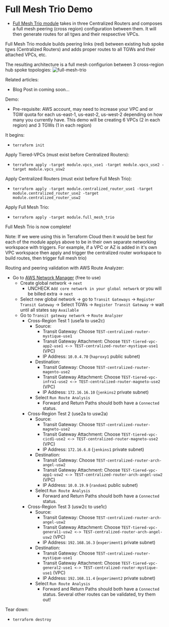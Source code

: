 # Full Mesh Trio Demo
- [Full Mesh Trio module](https://github.com/JudeQuintana/terraform-aws-full-mesh-trio) takes in three Centralized Routers and composes a full mesh peering (cross region) configuration between them. It will then generate routes for all tgws and their respsective VPCs.

Full Mesh Trio module builds peering links (red) between existing hub spoke tgws (Centralized Routers) and adds proper routes to all TGWs and their attached VPCs, etc.

The resulting architecture is a full mesh configurion between 3 cross-region hub spoke topologies:
![full-mesh-trio](https://jq1-io.s3.amazonaws.com/full-mesh-trio/full-mesh-trio.png)

Related articles:
- Blog Post in coming soon...

Demo:
- Pre-requisite: AWS account, may need to increase your VPC and or TGW quota for
  each us-east-1, us-east-2, us-west-2 depending on how many you currently have.
This demo will be creating 6 VPCs (2 in each region) and 3 TGWs (1 in each region)

It begins:
 - `terraform init`

Apply Tiered-VPCs (must exist before Centralized Routers):
 - `terraform apply -target module.vpcs_use1 -target module.vpcs_use2 -target module.vpcs_usw2`

Apply Centralized Routers (must exist before Full Mesh Trio):
 - `terraform apply -target module.centralized_router_use1 -target module.centralized_router_use2 -target module.centralized_router_usw2`

Apply Full Mesh Trio:
 - `terraform apply -target module.full_mesh_trio`

Full Mesh Trio is now complete!

Note: If we were using this in Terraform Cloud then it would be best for each of the module applys above to be in their own separate networking workspace with triggers. For example, if a VPC or AZ is added in it's own VPC workspace then apply and trigger the centralized router workspace to build routes, then trigger full mesh trio)

Routing and peering validation with AWS Route Analyzer:
- Go to [AWS Network Manager](https://us-west-2.console.aws.amazon.com/networkmanager/home?region=us-east-1#/networks) (free to use)
  - Create global network -> `next`
    - UNCHECK `Add core network in your global network` or you will be billed extra -> `next`
  - Select new global network -> go to `Transit Gateways` -> `Register
    Transit Gateway` -> Select TGWs -> `Register Transit Gateway` -> wait until all states say `Available`
  - Go to `Transit gateway network` -> `Route Analyzer`
    - Cross-Region Test 1 (use1a to use2c)
      - Source:
        - Transit Gateway: Choose `TEST-centralized-router-mystique-use1`
        - Transit Gateway Attachment: Choose `TEST-tiered-vpc-app2-use1 <-> TEST-centralized-router-mystique-use1` (VPC)
        - IP Address: `10.0.4.70` (`haproxy1` public subnet)
      - Destination:
        - Transit Gateway: Choose `TEST-centralized-router-magento-use2`
        - Transit Gateway Attachment: Choose `TEST-tiered-vpc-infra1-use2 <-> TEST-centralized-router-magneto-use2` (VPC)
        - IP Address: `172.16.16.10` (`jenkins2` private subnet)
      - Select `Run Route Analysis`
        - Forward and Return Paths should both have a `Connected` status.
    - Cross-Region Test 2 (use2a to usw2a)
      - Source:
        - Transit Gateway: Choose `TEST-centralized-router-magneto-use2`
        - Transit Gateway Attachment: Choose `TEST-tiered-vpc-cicd1-use2 <-> TEST-centralized-router-magneto-use2` (VPC)
        - IP Address: `172.16.6.8` (`jenkins1` private subnet)
      - Destination:
        - Transit Gateway: Choose `TEST-centralized-router-arch-angel-usw2`
        - Transit Gateway Attachment: Choose `TEST-tiered-vpc-app1-usw2 <-> TEST-centralized-router-arch-angel-usw2` (VPC)
        - IP Address: `10.0.19.9` (`random1` public subnet)
      - Select `Run Route Analysis`
        - Forward and Return Paths should both have a `Connected` status.
    - Cross-Region Test 3 (usw2c to use1c)
      - Source:
        - Transit Gateway: Choose `TEST-centralized-router-arch-angel-usw2`
        - Transit Gateway Attachment: Choose `TEST-tiered-vpc-general1-usw2 <-> TEST-centralized-router-arch-angel-usw2` (VPC)
        - IP Address: `192.168.16.3` (`experiment1` private subnet)
      - Destination:
        - Transit Gateway: Choose `TEST-centralized-router-mystique-use1`
        - Transit Gateway Attachment: Choose `TEST-tiered-vpc-general2-use1 <-> TEST-centralized-router-mystique-use1` (VPC)
        - IP Address: `192.168.11.4` (`experiment2` private subnet)
      - Select `Run Route Analysis`
        - Forward and Return Paths should both have a `Connected` status.
Several other routes can be validated, try them out!

Tear down:
 - `terraform destroy`

